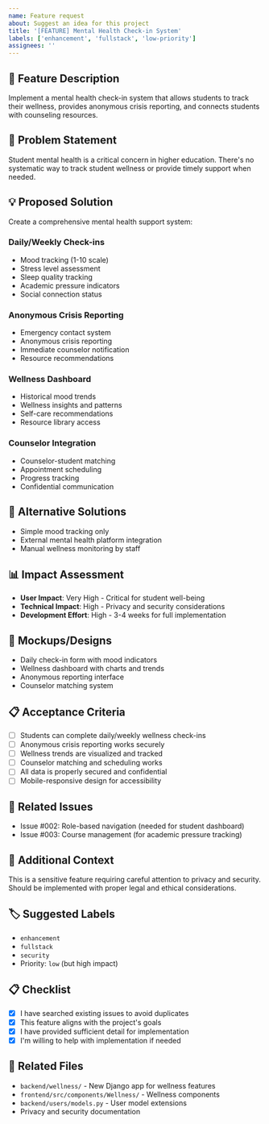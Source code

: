 ```yaml
---
name: Feature request
about: Suggest an idea for this project
title: '[FEATURE] Mental Health Check-in System'
labels: ['enhancement', 'fullstack', 'low-priority']
assignees: ''
---
```


## 🚀 Feature Description
Implement a mental health check-in system that allows students to track their wellness, provides anonymous crisis reporting, and connects students with counseling resources.

## 🎯 Problem Statement
Student mental health is a critical concern in higher education. There's no systematic way to track student wellness or provide timely support when needed.

## 💡 Proposed Solution
Create a comprehensive mental health support system:

### Daily/Weekly Check-ins
- Mood tracking (1-10 scale)
- Stress level assessment
- Sleep quality tracking
- Academic pressure indicators
- Social connection status

### Anonymous Crisis Reporting
- Emergency contact system
- Anonymous crisis reporting
- Immediate counselor notification
- Resource recommendations

### Wellness Dashboard
- Historical mood trends
- Wellness insights and patterns
- Self-care recommendations
- Resource library access

### Counselor Integration
- Counselor-student matching
- Appointment scheduling
- Progress tracking
- Confidential communication

## 🔄 Alternative Solutions
- Simple mood tracking only
- External mental health platform integration
- Manual wellness monitoring by staff

## 📊 Impact Assessment
- **User Impact**: Very High - Critical for student well-being
- **Technical Impact**: High - Privacy and security considerations
- **Development Effort**: High - 3-4 weeks for full implementation

## 🎨 Mockups/Designs
- Daily check-in form with mood indicators
- Wellness dashboard with charts and trends
- Anonymous reporting interface
- Counselor matching system

## 📋 Acceptance Criteria
- [ ] Students can complete daily/weekly wellness check-ins
- [ ] Anonymous crisis reporting works securely
- [ ] Wellness trends are visualized and tracked
- [ ] Counselor matching and scheduling works
- [ ] All data is properly secured and confidential
- [ ] Mobile-responsive design for accessibility

## 🔗 Related Issues
- Issue #002: Role-based navigation (needed for student dashboard)
- Issue #003: Course management (for academic pressure tracking)

## 📝 Additional Context
This is a sensitive feature requiring careful attention to privacy and security. Should be implemented with proper legal and ethical considerations.

## 🏷️ Suggested Labels
- `enhancement`
- `fullstack`
- `security`
- Priority: `low` (but high impact)

## 📋 Checklist
- [x] I have searched existing issues to avoid duplicates
- [x] This feature aligns with the project's goals
- [x] I have provided sufficient detail for implementation
- [x] I'm willing to help with implementation if needed

## 🔗 Related Files
- `backend/wellness/` - New Django app for wellness features
- `frontend/src/components/Wellness/` - Wellness components
- `backend/users/models.py` - User model extensions
- Privacy and security documentation 